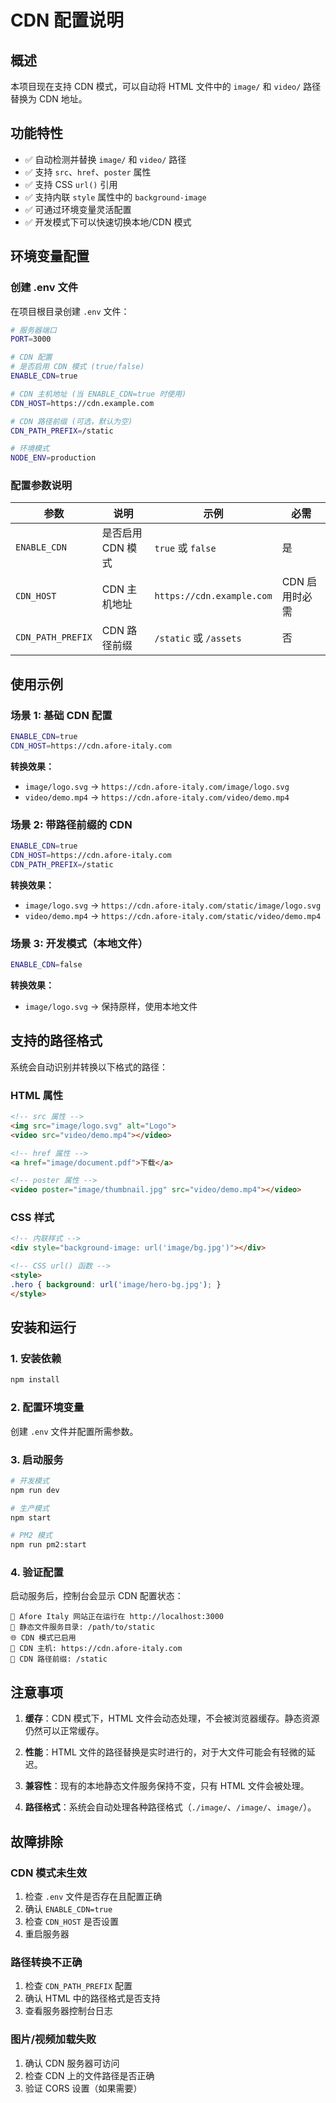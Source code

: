 # CDN 配置说明

## 概述

本项目现在支持 CDN 模式，可以自动将 HTML 文件中的 `image/` 和 `video/` 路径替换为 CDN 地址。

## 功能特性

- ✅ 自动检测并替换 `image/` 和 `video/` 路径
- ✅ 支持 `src`、`href`、`poster` 属性
- ✅ 支持 CSS `url()` 引用
- ✅ 支持内联 `style` 属性中的 `background-image`
- ✅ 可通过环境变量灵活配置
- ✅ 开发模式下可以快速切换本地/CDN 模式

## 环境变量配置

### 创建 .env 文件

在项目根目录创建 `.env` 文件：

```bash
# 服务器端口
PORT=3000

# CDN 配置
# 是否启用 CDN 模式 (true/false)
ENABLE_CDN=true

# CDN 主机地址 (当 ENABLE_CDN=true 时使用)
CDN_HOST=https://cdn.example.com

# CDN 路径前缀 (可选，默认为空)
CDN_PATH_PREFIX=/static

# 环境模式
NODE_ENV=production
```

### 配置参数说明

| 参数 | 说明 | 示例 | 必需 |
|------|------|------|------|
| `ENABLE_CDN` | 是否启用 CDN 模式 | `true` 或 `false` | 是 |
| `CDN_HOST` | CDN 主机地址 | `https://cdn.example.com` | CDN 启用时必需 |
| `CDN_PATH_PREFIX` | CDN 路径前缀 | `/static` 或 `/assets` | 否 |

## 使用示例

### 场景 1: 基础 CDN 配置

```bash
ENABLE_CDN=true
CDN_HOST=https://cdn.afore-italy.com
```

**转换效果：**
- `image/logo.svg` → `https://cdn.afore-italy.com/image/logo.svg`
- `video/demo.mp4` → `https://cdn.afore-italy.com/video/demo.mp4`

### 场景 2: 带路径前缀的 CDN

```bash
ENABLE_CDN=true
CDN_HOST=https://cdn.afore-italy.com
CDN_PATH_PREFIX=/static
```

**转换效果：**
- `image/logo.svg` → `https://cdn.afore-italy.com/static/image/logo.svg`
- `video/demo.mp4` → `https://cdn.afore-italy.com/static/video/demo.mp4`

### 场景 3: 开发模式（本地文件）

```bash
ENABLE_CDN=false
```

**转换效果：**
- `image/logo.svg` → 保持原样，使用本地文件

## 支持的路径格式

系统会自动识别并转换以下格式的路径：

### HTML 属性
```html
<!-- src 属性 -->
<img src="image/logo.svg" alt="Logo">
<video src="video/demo.mp4"></video>

<!-- href 属性 -->
<a href="image/document.pdf">下载</a>

<!-- poster 属性 -->
<video poster="image/thumbnail.jpg" src="video/demo.mp4"></video>
```

### CSS 样式
```html
<!-- 内联样式 -->
<div style="background-image: url('image/bg.jpg')"></div>

<!-- CSS url() 函数 -->
<style>
.hero { background: url('image/hero-bg.jpg'); }
</style>
```

## 安装和运行

### 1. 安装依赖

```bash
npm install
```

### 2. 配置环境变量

创建 `.env` 文件并配置所需参数。

### 3. 启动服务

```bash
# 开发模式
npm run dev

# 生产模式
npm start

# PM2 模式
npm run pm2:start
```

### 4. 验证配置

启动服务后，控制台会显示 CDN 配置状态：

```
🚀 Afore Italy 网站正在运行在 http://localhost:3000
📁 静态文件服务目录: /path/to/static
🌐 CDN 模式已启用
📡 CDN 主机: https://cdn.afore-italy.com
📂 CDN 路径前缀: /static
```

## 注意事项

1. **缓存**：CDN 模式下，HTML 文件会动态处理，不会被浏览器缓存。静态资源仍然可以正常缓存。

2. **性能**：HTML 文件的路径替换是实时进行的，对于大文件可能会有轻微的延迟。

3. **兼容性**：现有的本地静态文件服务保持不变，只有 HTML 文件会被处理。

4. **路径格式**：系统会自动处理各种路径格式（`./image/`、`/image/`、`image/`）。

## 故障排除

### CDN 模式未生效

1. 检查 `.env` 文件是否存在且配置正确
2. 确认 `ENABLE_CDN=true`
3. 检查 `CDN_HOST` 是否设置
4. 重启服务器

### 路径转换不正确

1. 检查 `CDN_PATH_PREFIX` 配置
2. 确认 HTML 中的路径格式是否支持
3. 查看服务器控制台日志

### 图片/视频加载失败

1. 确认 CDN 服务器可访问
2. 检查 CDN 上的文件路径是否正确
3. 验证 CORS 设置（如果需要） 